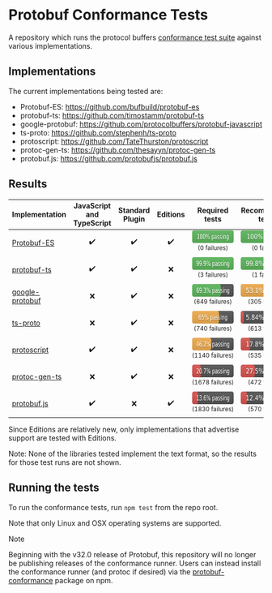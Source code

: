 # Protobuf Conformance Tests

A repository which runs the protocol buffers
[conformance test suite](https://github.com/protocolbuffers/protobuf/tree/main/conformance) against various implementations.

## Implementations

The current implementations being tested are:

<!-- LIST-START -->

* Protobuf-ES: https://github.com/bufbuild/protobuf-es
* protobuf-ts: https://github.com/timostamm/protobuf-ts
* google-protobuf: https://github.com/protocolbuffers/protobuf-javascript
* ts-proto: https://github.com/stephenh/ts-proto
* protoscript: https://github.com/TateThurston/protoscript
* protoc-gen-ts: https://github.com/thesayyn/protoc-gen-ts
* protobuf.js: https://github.com/protobufjs/protobuf.js

<!-- LIST-END -->

## Results

<!-- TABLE-START -->

| Implementation | JavaScript and<br>TypeScript | Standard<br>Plugin | Editions | Required tests | Recommended tests |
|---|:---:|:---:|:---:|:---:|:---:|
| [Protobuf-ES](impl/protobuf-es) | :heavy_check_mark: | :heavy_check_mark: | :heavy_check_mark: | <sub><img src=".github/genimg/Protobuf-ES-required.svg" height="25" width="125" /></sub><br><sup>(0&nbsp;failures)<sub> | <sub><img src=".github/genimg/Protobuf-ES-recommended.svg" height="25" width="125" /></sub><br><sup>(0&nbsp;failures)<sub> |
| [protobuf-ts](impl/protobuf-ts) | :heavy_check_mark: | :heavy_check_mark: | :x: | <sub><img src=".github/genimg/protobuf-ts-required.svg" height="25" width="125" /></sub><br><sup>(3&nbsp;failures)<sub> | <sub><img src=".github/genimg/protobuf-ts-recommended.svg" height="25" width="125" /></sub><br><sup>(1&nbsp;failures)<sub> |
| [google-protobuf](impl/google-protobuf) | :x: | :heavy_check_mark: | :x: | <sub><img src=".github/genimg/google-protobuf-required.svg" height="25" width="125" /></sub><br><sup>(649&nbsp;failures)<sub> | <sub><img src=".github/genimg/google-protobuf-recommended.svg" height="25" width="125" /></sub><br><sup>(305&nbsp;failures)<sub> |
| [ts-proto](impl/ts-proto) | :x: | :heavy_check_mark: | :x: | <sub><img src=".github/genimg/ts-proto-required.svg" height="25" width="125" /></sub><br><sup>(740&nbsp;failures)<sub> | <sub><img src=".github/genimg/ts-proto-recommended.svg" height="25" width="125" /></sub><br><sup>(613&nbsp;failures)<sub> |
| [protoscript](impl/protoscript) | :heavy_check_mark: | :heavy_check_mark: | :x: | <sub><img src=".github/genimg/protoscript-required.svg" height="25" width="125" /></sub><br><sup>(1140&nbsp;failures)<sub> | <sub><img src=".github/genimg/protoscript-recommended.svg" height="25" width="125" /></sub><br><sup>(535&nbsp;failures)<sub> |
| [protoc-gen-ts](impl/protoc-gen-ts) | :x: | :heavy_check_mark: | :x: | <sub><img src=".github/genimg/protoc-gen-ts-required.svg" height="25" width="125" /></sub><br><sup>(1678&nbsp;failures)<sub> | <sub><img src=".github/genimg/protoc-gen-ts-recommended.svg" height="25" width="125" /></sub><br><sup>(472&nbsp;failures)<sub> |
| [protobuf.js](impl/protobuf.js) | :heavy_check_mark: | :x: | :heavy_check_mark: | <sub><img src=".github/genimg/protobuf.js-required.svg" height="25" width="125" /></sub><br><sup>(1830&nbsp;failures)<sub> | <sub><img src=".github/genimg/protobuf.js-recommended.svg" height="25" width="125" /></sub><br><sup>(570&nbsp;failures)<sub> |

<!-- TABLE-END -->

Since Editions are relatively new, only implementations that advertise support are tested with Editions. 

Note: None of the libraries tested implement the text format, so the results for those test runs are not shown.

## Running the tests

To run the conformance tests, run `npm test` from the repo root.

Note that only Linux and OSX operating systems are supported.

> [!NOTE]
>
> Beginning with the v32.0 release of Protobuf, this repository will no longer be publishing releases
> of the conformance runner. Users can instead install the conformance runner (and protoc if desired)
> via the [protobuf-conformance](https://www.npmjs.com/package/protobuf-conformance) package on npm.
